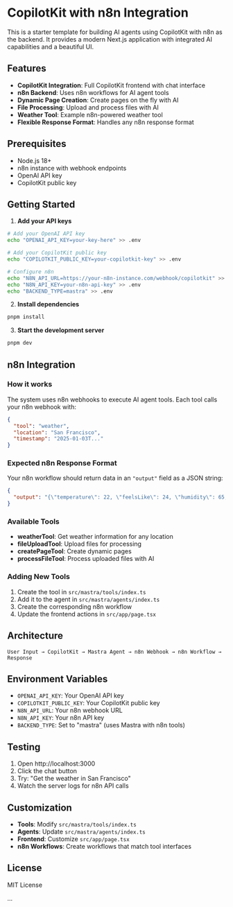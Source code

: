 # CopilotKit with n8n Integration

This is a starter template for building AI agents using CopilotKit with n8n as the backend. It provides a modern Next.js application with integrated AI capabilities and a beautiful UI.

## Features

- **CopilotKit Integration**: Full CopilotKit frontend with chat interface
- **n8n Backend**: Uses n8n workflows for AI agent tools
- **Dynamic Page Creation**: Create pages on the fly with AI
- **File Processing**: Upload and process files with AI
- **Weather Tool**: Example n8n-powered weather tool
- **Flexible Response Format**: Handles any n8n response format

## Prerequisites

- Node.js 18+
- n8n instance with webhook endpoints
- OpenAI API key
- CopilotKit public key

## Getting Started

1. **Add your API keys**

```bash
# Add your OpenAI API key
echo "OPENAI_API_KEY=your-key-here" >> .env

# Add your CopilotKit public key
echo "COPILOTKIT_PUBLIC_KEY=your-copilotkit-key" >> .env

# Configure n8n
echo "N8N_API_URL=https://your-n8n-instance.com/webhook/copilotkit" >> .env
echo "N8N_API_KEY=your-n8n-api-key" >> .env
echo "BACKEND_TYPE=mastra" >> .env
```

2. **Install dependencies**

```bash
pnpm install
```

3. **Start the development server**

```bash
pnpm dev
```

## n8n Integration

### How it works

The system uses n8n webhooks to execute AI agent tools. Each tool calls your n8n webhook with:

```json
{
  "tool": "weather",
  "location": "San Francisco",
  "timestamp": "2025-01-03T..."
}
```

### Expected n8n Response Format

Your n8n workflow should return data in an `"output"` field as a JSON string:

```json
{
  "output": "{\"temperature\": 22, \"feelsLike\": 24, \"humidity\": 65, \"windSpeed\": 10, \"windGust\": 15, \"conditions\": \"Partly cloudy\", \"location\": \"San Francisco\"}"
}
```

### Available Tools

- **weatherTool**: Get weather information for any location
- **fileUploadTool**: Upload files for processing
- **createPageTool**: Create dynamic pages
- **processFileTool**: Process uploaded files with AI

### Adding New Tools

1. Create the tool in `src/mastra/tools/index.ts`
2. Add it to the agent in `src/mastra/agents/index.ts`
3. Create the corresponding n8n workflow
4. Update the frontend actions in `src/app/page.tsx`

## Architecture

```
User Input → CopilotKit → Mastra Agent → n8n Webhook → n8n Workflow → Response
```

## Environment Variables

- `OPENAI_API_KEY`: Your OpenAI API key
- `COPILOTKIT_PUBLIC_KEY`: Your CopilotKit public key
- `N8N_API_URL`: Your n8n webhook URL
- `N8N_API_KEY`: Your n8n API key
- `BACKEND_TYPE`: Set to "mastra" (uses Mastra with n8n tools)

## Testing

1. Open http://localhost:3000
2. Click the chat button
3. Try: "Get the weather in San Francisco"
4. Watch the server logs for n8n API calls

## Customization

- **Tools**: Modify `src/mastra/tools/index.ts`
- **Agents**: Update `src/mastra/agents/index.ts`
- **Frontend**: Customize `src/app/page.tsx`
- **n8n Workflows**: Create workflows that match tool interfaces

## License

MIT License

...